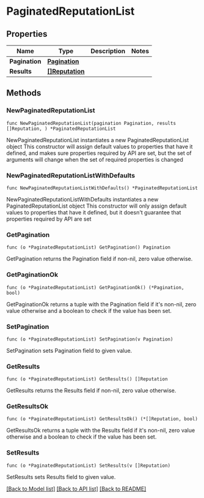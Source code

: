 # PaginatedReputationList

## Properties

Name | Type | Description | Notes
------------ | ------------- | ------------- | -------------
**Pagination** | [**Pagination**](Pagination.md) |  | 
**Results** | [**[]Reputation**](Reputation.md) |  | 

## Methods

### NewPaginatedReputationList

`func NewPaginatedReputationList(pagination Pagination, results []Reputation, ) *PaginatedReputationList`

NewPaginatedReputationList instantiates a new PaginatedReputationList object
This constructor will assign default values to properties that have it defined,
and makes sure properties required by API are set, but the set of arguments
will change when the set of required properties is changed

### NewPaginatedReputationListWithDefaults

`func NewPaginatedReputationListWithDefaults() *PaginatedReputationList`

NewPaginatedReputationListWithDefaults instantiates a new PaginatedReputationList object
This constructor will only assign default values to properties that have it defined,
but it doesn't guarantee that properties required by API are set

### GetPagination

`func (o *PaginatedReputationList) GetPagination() Pagination`

GetPagination returns the Pagination field if non-nil, zero value otherwise.

### GetPaginationOk

`func (o *PaginatedReputationList) GetPaginationOk() (*Pagination, bool)`

GetPaginationOk returns a tuple with the Pagination field if it's non-nil, zero value otherwise
and a boolean to check if the value has been set.

### SetPagination

`func (o *PaginatedReputationList) SetPagination(v Pagination)`

SetPagination sets Pagination field to given value.


### GetResults

`func (o *PaginatedReputationList) GetResults() []Reputation`

GetResults returns the Results field if non-nil, zero value otherwise.

### GetResultsOk

`func (o *PaginatedReputationList) GetResultsOk() (*[]Reputation, bool)`

GetResultsOk returns a tuple with the Results field if it's non-nil, zero value otherwise
and a boolean to check if the value has been set.

### SetResults

`func (o *PaginatedReputationList) SetResults(v []Reputation)`

SetResults sets Results field to given value.



[[Back to Model list]](../README.md#documentation-for-models) [[Back to API list]](../README.md#documentation-for-api-endpoints) [[Back to README]](../README.md)


